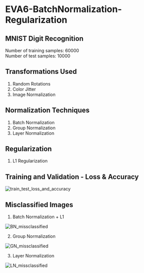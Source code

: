 # EVA6-BatchNormalization-Regularization

## MNIST Digit Recognition
Number of training samples: 60000  
Number of test samples: 10000  

## Transformations Used
1. Random Rotations  
2. Color Jitter  
3. Image Normalization  

## Normalization Techniques
1. Batch Normalization
2. Group Normalization
3. Layer Normalization

## Regularization
1. L1 Regularization

## Training and Validation - Loss & Accuracy
![train_test_loss_and_accuracy](https://user-images.githubusercontent.com/65554220/121549498-8b099e80-ca2b-11eb-9e13-9d4503b3cf94.png)


## Misclassified Images
1. Batch Normalization + L1  

![BN_missclassified](https://user-images.githubusercontent.com/65554220/121549777-c86e2c00-ca2b-11eb-88f6-18c5f125f3aa.png)


2. Group Normalization  

![GN_missclassified](https://user-images.githubusercontent.com/65554220/121549846-d6bc4800-ca2b-11eb-99d9-1657f1d7ed51.png)


3. Layer Normalization  

![LN_missclassified](https://user-images.githubusercontent.com/65554220/121549886-df148300-ca2b-11eb-9fa8-afc3a7fd977a.png)
